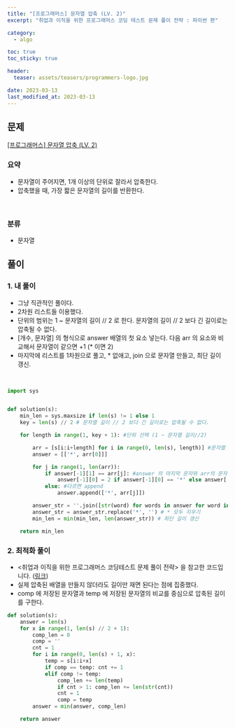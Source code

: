 ```yaml
---
title: "[프로그래머스] 문자열 압축 (LV. 2)"
excerpt: "취업과 이직을 위한 프로그래머스 코딩 테스트 문제 풀이 전략 : 파이썬 편"

category:
  - algo

toc: true
toc_sticky: true

header:
  teaser: assets/teasers/programmers-logo.jpg

date: 2023-03-13
last_modified_at: 2023-03-13
---
```


## 문제

[[프로그래머스] 문자열 압축 (LV. 2)](https://programmers.co.kr/learn/courses/30/lessons/60057)

### 요약

- 문자열이 주어지면, 1개 이상의 단위로 잘라서 압축한다.
- 압축했을 때, 가장 짧은 문자열의 길이를 반환한다.

<br>

### 분류

- 문자열

## 풀이

### 1. 내 풀이

- 그냥 직관적인 풀이다.
- 2차원 리스트들 이용했다.
- 단위의 범위는 1 ~ 문자열의 길이 // 2 로 한다. 문자열의 길이 // 2 보다 긴 길이로는 압축될 수 없다.
- [개수, 문자열] 의 형식으로 answer 배열의 첫 요소 넣는다. 다음 arr 의 요소와 비교해서 문자열이 같으면 +1 (\* 이면 2)
- 마지막에 리스트를 1차원으로 풀고, \* 없애고, join 으로 문자열 만들고, 최단 길이 갱신.

<br>

```python
import sys


def solution(s):
    min_len = sys.maxsize if len(s) != 1 else 1
    key = len(s) // 2 # 문자열 길이 // 2 보다 긴 길이로는 압축될 수 없다.

    for length in range(1, key + 1): #단위 선택 (1 ~ 문자열 길이//2)

        arr = [s[i:i+length] for i in range(0, len(s), length)] #문자열 잘라서 list 로
        answer = [['*', arr[0]]]

        for j in range(1, len(arr)):
            if answer[-1][1] == arr[j]: #answer 의 마지막 문자와 arr의 문자가 같으면 앞의 수 +1
                answer[-1][0] = 2 if answer[-1][0] == '*' else answer[-1][0] + 1
            else: #다르면 append
                answer.append(['*', arr[j]])

        answer_str = ''.join([str(word) for words in answer for word in words]) #join 으로 한 문자열로 합침 (2차원 리스트 flatten)
        answer_str = answer_str.replace('*', '') # * 모두 지우기
        min_len = min(min_len, len(answer_str)) # 최단 길이 갱신

    return min_len

```

### 2. 최적화 풀이

- \<취업과 이직을 위한 프로그래머스 코딩테스트 문제 풀이 전략\> 을 참고한 코드입니다. ([링크](https://github.com/gilbutITbook/080338/blob/main/4%EC%9E%A5/%EB%AC%B8%EC%9E%90%EC%97%B4_%EC%95%95%EC%B6%95.py))
- 실제 압축된 배열을 만들지 않더라도 길이만 재면 된다는 점에 집중했다.
- comp 에 저장된 문자열과 temp 에 저장된 문자열의 비교를 중심으로 압축된 길이를 구한다.

```python
def solution(s):
    answer = len(s)
    for x in range(1, len(s) // 2 + 1):
        comp_len = 0
        comp = ''
        cnt = 1
        for i in range(0, len(s) + 1, x):
            temp = s[i:i+x]
            if comp == temp: cnt += 1
            elif comp != temp:
                comp_len += len(temp)
                if cnt > 1: comp_len += len(str(cnt))
                cnt = 1
                comp = temp
        answer = min(answer, comp_len)

    return answer
```

<br>
